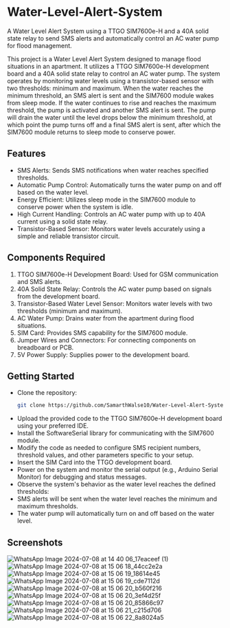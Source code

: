 # Water-Level-Alert-System
A Water Level Alert System using a TTGO SIM7600e-H and a 40A solid state relay to send SMS alerts and automatically control an AC water pump for flood management.

This project is a Water Level Alert System designed to manage flood situations in an apartment. It utilizes a TTGO SIM7600e-H development board and a 40A solid state relay to control an AC water pump. The system operates by monitoring water levels using a transistor-based sensor with two thresholds: minimum and maximum. When the water reaches the minimum threshold, an SMS alert is sent and the SIM7600 module wakes from sleep mode. If the water continues to rise and reaches the maximum threshold, the pump is activated and another SMS alert is sent. The pump will drain the water until the level drops below the minimum threshold, at which point the pump turns off and a final SMS alert is sent, after which the SIM7600 module returns to sleep mode to conserve power.
## Features
- SMS Alerts: Sends SMS notifications when water reaches specified thresholds.
- Automatic Pump Control: Automatically turns the water pump on and off based on the water level.
- Energy Efficient: Utilizes sleep mode in the SIM7600 module to conserve power when the system is idle.
- High Current Handling: Controls an AC water pump with up to 40A current using a solid state relay.
- Transistor-Based Sensor: Monitors water levels accurately using a simple and reliable transistor circuit.
## Components Required
1. TTGO SIM7600e-H Development Board: Used for GSM communication and SMS alerts.
2. 40A Solid State Relay: Controls the AC water pump based on signals from the development board.
3. Transistor-Based Water Level Sensor: Monitors water levels with two thresholds (minimum and maximum).
4. AC Water Pump: Drains water from the apartment during flood situations.
5. SIM Card: Provides SMS capability for the SIM7600 module.
6. Jumper Wires and Connectors: For connecting components on breadboard or PCB.
7. 5V Power Supply: Supplies power to the development board.
## Getting Started
- Clone the repository:
   ```bash
   git clone https://github.com/SamarthWalse10/Water-Level-Alert-System.git
- Upload the provided code to the TTGO SIM7600e-H development board using your preferred IDE.
- Install the SoftwareSerial library for communicating with the SIM7600 module.
- Modify the code as needed to configure SMS recipient numbers, threshold values, and other parameters specific to your setup.
- Insert the SIM Card into the TTGO development board.
- Power on the system and monitor the serial output (e.g., Arduino Serial Monitor) for debugging and status messages.
- Observe the system's behavior as the water level reaches the defined thresholds:
- SMS alerts will be sent when the water level reaches the minimum and maximum thresholds.
- The water pump will automatically turn on and off based on the water level.
## Screenshots
![WhatsApp Image 2024-07-08 at 14 40 06_17eaceef (1)](https://github.com/SamarthWalse10/Water-Level-Alert-System/assets/125689593/746ff6c3-9b9a-40a3-964b-862417bb46a0)
![WhatsApp Image 2024-07-08 at 15 06 18_44cc2e2a](https://github.com/SamarthWalse10/Water-Level-Alert-System/assets/125689593/647c0145-fcda-419a-b849-5644e54f1b69)
![WhatsApp Image 2024-07-08 at 15 06 19_18614e45](https://github.com/SamarthWalse10/Water-Level-Alert-System/assets/125689593/0635f996-a26d-48ef-beb0-9e001ffebea0)
![WhatsApp Image 2024-07-08 at 15 06 19_cde7112d](https://github.com/SamarthWalse10/Water-Level-Alert-System/assets/125689593/83314c8c-aabd-4918-9433-dbcbde30a1cd)
![WhatsApp Image 2024-07-08 at 15 06 20_b560f216](https://github.com/SamarthWalse10/Water-Level-Alert-System/assets/125689593/0a24270d-9f3d-40ae-a6b6-2d4685f09e97)
![WhatsApp Image 2024-07-08 at 15 06 20_3ef4d25f](https://github.com/SamarthWalse10/Water-Level-Alert-System/assets/125689593/d099013f-f822-4737-a055-75e9de2cfd43)
![WhatsApp Image 2024-07-08 at 15 06 20_85866c97](https://github.com/SamarthWalse10/Water-Level-Alert-System/assets/125689593/da721d7e-526c-4d01-bdb5-9da326bf2453)
![WhatsApp Image 2024-07-08 at 15 06 21_c215d706](https://github.com/SamarthWalse10/Water-Level-Alert-System/assets/125689593/44a00325-4e6f-4e81-a046-c73b3a31c3c1)
![WhatsApp Image 2024-07-08 at 15 06 22_8a8024a5](https://github.com/SamarthWalse10/Water-Level-Alert-System/assets/125689593/a1615849-2783-4eb3-a293-240a2347b68a)
